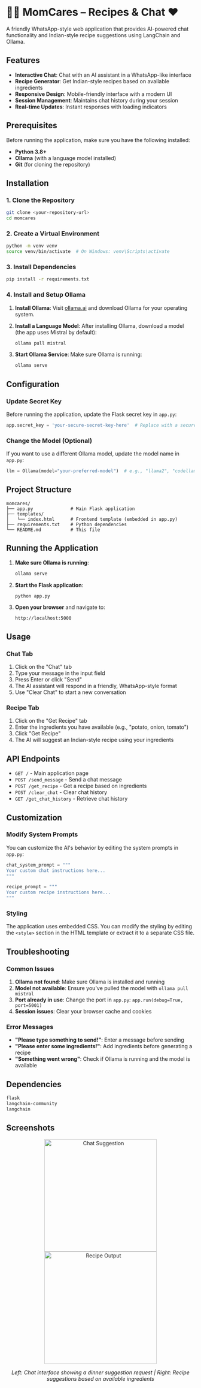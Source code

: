 # 👩‍🍳 MomCares – Recipes & Chat ❤️

A friendly WhatsApp-style web application that provides AI-powered chat functionality and Indian-style recipe suggestions using LangChain and Ollama.

## Features

- **Interactive Chat**: Chat with an AI assistant in a WhatsApp-like interface
- **Recipe Generator**: Get Indian-style recipes based on available ingredients
- **Responsive Design**: Mobile-friendly interface with a modern UI
- **Session Management**: Maintains chat history during your session
- **Real-time Updates**: Instant responses with loading indicators

## Prerequisites

Before running the application, make sure you have the following installed:

- **Python 3.8+**
- **Ollama** (with a language model installed)
- **Git** (for cloning the repository)

## Installation

### 1. Clone the Repository

```bash
git clone <your-repository-url>
cd momcares
```

### 2. Create a Virtual Environment

```bash
python -m venv venv
source venv/bin/activate  # On Windows: venv\Scripts\activate
```

### 3. Install Dependencies

```bash
pip install -r requirements.txt
```

### 4. Install and Setup Ollama

1. **Install Ollama**: Visit [ollama.ai](https://ollama.ai) and download Ollama for your operating system.

2. **Install a Language Model**: After installing Ollama, download a model (the app uses Mistral by default):
   ```bash
   ollama pull mistral
   ```

3. **Start Ollama Service**: Make sure Ollama is running:
   ```bash
   ollama serve
   ```

## Configuration

### Update Secret Key

Before running the application, update the Flask secret key in `app.py`:

```python
app.secret_key = 'your-secure-secret-key-here'  # Replace with a secure random string
```

### Change the Model (Optional)

If you want to use a different Ollama model, update the model name in `app.py`:

```python
llm = Ollama(model="your-preferred-model")  # e.g., "llama2", "codellama", etc.
```

## Project Structure

```
momcares/
├── app.py              # Main Flask application
├── templates/
│   └── index.html      # Frontend template (embedded in app.py)
├── requirements.txt    # Python dependencies
└── README.md           # This file
```

## Running the Application

1. **Make sure Ollama is running**:
   ```bash
   ollama serve
   ```

2. **Start the Flask application**:
   ```bash
   python app.py
   ```

3. **Open your browser** and navigate to:
   ```
   http://localhost:5000
   ```

## Usage

### Chat Tab 

1. Click on the "Chat" tab
2. Type your message in the input field
3. Press Enter or click "Send"
4. The AI assistant will respond in a friendly, WhatsApp-style format
5. Use "Clear Chat" to start a new conversation

### Recipe Tab 

1. Click on the "Get Recipe" tab
2. Enter the ingredients you have available (e.g., "potato, onion, tomato")
3. Click "Get Recipe"
4. The AI will suggest an Indian-style recipe using your ingredients

## API Endpoints

- `GET /` - Main application page
- `POST /send_message` - Send a chat message
- `POST /get_recipe` - Get a recipe based on ingredients
- `POST /clear_chat` - Clear chat history
- `GET /get_chat_history` - Retrieve chat history

## Customization

### Modify System Prompts

You can customize the AI's behavior by editing the system prompts in `app.py`:

```python
chat_system_prompt = """
Your custom chat instructions here...
"""

recipe_prompt = """
Your custom recipe instructions here...
"""
```

### Styling

The application uses embedded CSS. You can modify the styling by editing the `<style>` section in the HTML template or extract it to a separate CSS file.

## Troubleshooting

### Common Issues

1. **Ollama not found**: Make sure Ollama is installed and running
2. **Model not available**: Ensure you've pulled the model with `ollama pull mistral`
3. **Port already in use**: Change the port in `app.py`: `app.run(debug=True, port=5001)`
4. **Session issues**: Clear your browser cache and cookies

### Error Messages

- **"Please type something to send!"**: Enter a message before sending
- **"Please enter some ingredients!"**: Add ingredients before generating a recipe
- **"Something went wrong"**: Check if Ollama is running and the model is available

## Dependencies

```txt
flask
langchain-community
langchain
```

## Screenshots

<p align="center">
  <img width="300" alt="Chat Suggestion" src="https://github.com/user-attachments/assets/88d2d700-09af-44f9-8c94-a210d9829ff3" />
  <img width="300" alt="Recipe Output" src="https://github.com/user-attachments/assets/e943dee6-d1d7-4692-9f5d-9d9c9aa0fff7" />
</p>
<p align="center"><em>Left: Chat interface showing a dinner suggestion request | Right: Recipe suggestions based on available ingredients</em></p>
